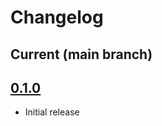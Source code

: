# Changelog

## Current (main branch)


## [0.1.0](https://github.com/kalta/nksip/releases/tag/v0.1.0)

* Initial release


